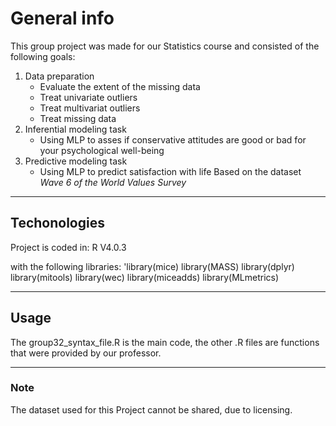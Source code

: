 # General info
This group project was made for our Statistics course and consisted of the following goals:
1. Data preparation
	* Evaluate the extent of the missing data
	* Treat univariate outliers
	* Treat multivariat outliers
	* Treat missing data
2. Inferential modeling task
	* Using MLP to asses if conservative attitudes are good or bad for your psychological well-being
3. Predictive modeling task
	* Using MLP to predict satisfaction with life
Based on the dataset *Wave 6 of the World Values Survey*
---

## Techonologies
Project is coded in:
R V4.0.3

with the following libraries:
'library(mice)
library(MASS)
library(dplyr) 
library(mitools)
library(wec)
library(miceadds)
library(MLmetrics)

--- 

## Usage
The group32_syntax_file.R is the main code, the other .R files are functions that were provided by our professor. 

---

### Note
The dataset used for this Project cannot be shared, due to licensing.
